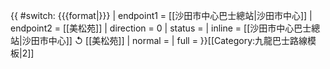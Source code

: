 {{ #switch: {{{format|}}}
  | endpoint1 = [[沙田市中心巴士總站|沙田市中心]]
  | endpoint2 = [[美松苑]]
  | direction = 0
  | status =
  | inline = [[沙田市中心巴士總站|沙田市中心]] ↺ [[美松苑]]
  | normal =
  | full =
}}<noinclude>[[Category:九龍巴士路線模板|2]]</noinclude>